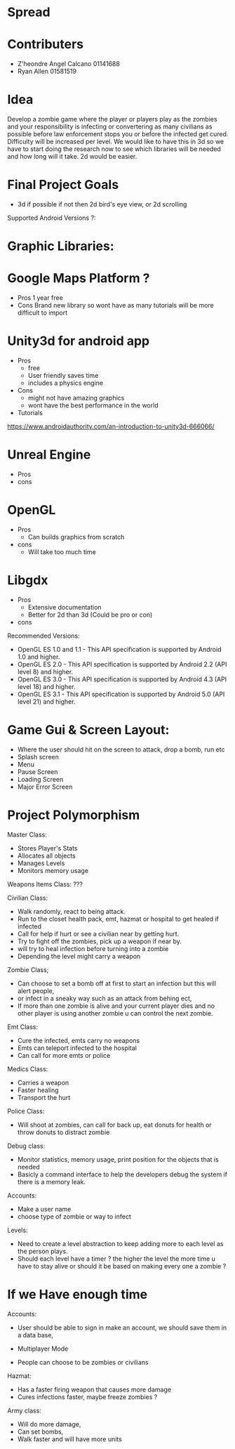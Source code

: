 # Spread

# Contributers 
* Z'heondre Angel Calcano 01141688
* Ryan Allen 01581519

# Idea
Develop a zombie game where the player or players play as the zombies and your responsibility is
infecting or convertering as many civilians as possible before law enforcement stops you or before the infected get cured. Difficulty will be increased per level. We would like to have this in 3d so we have to start doing the research now to see which libraries will be needed and how long will it take. 2d would be easier. 

# Final Project Goals

* 3d if possible if not then 2d bird's eye view, or 2d scrolling 

Supported Android Versions ?: 


# Graphic Libraries:

# Google Maps Platform ?
 * Pros 
  1 year free 
 * Cons 
  Brand new library so wont have as many tutorials will be more difficult to import

# Unity3d for android app
* Pros 
  * free 
  * User friendly saves time
  * includes a physics engine 
* Cons 
  * might not have amazing graphics
  * wont have the best performance in the world
* Tutorials 

 https://www.androidauthority.com/an-introduction-to-unity3d-666066/

# Unreal Engine
* Pros
* cons

# OpenGL 
* Pros
  * Can builds graphics from scratch
* cons
  * Will take too much time
  
# Libgdx 
* Pros
  * Extensive documentation
  * Better for 2d than 3d (Could be pro or con)
* cons
  
  

Recommended Versions: 
* OpenGL ES 1.0 and 1.1 - This API specification is supported by Android 1.0 and higher.
* OpenGL ES 2.0 - This API specification is supported by Android 2.2 (API level 8) and higher.
* OpenGL ES 3.0 - This API specification is supported by Android 4.3 (API level 18) and higher.
* OpenGL ES 3.1 - This API specification is supported by Android 5.0 (API level 21) and higher.

# Game Gui & Screen Layout: 
* Where the user should hit on the screen to attack, drop a bomb, run etc
* Splash screen
* Menu
* Pause Screen
* Loading Screen
* Major Error Screen

# Project Polymorphism 

Master Class: 
* Stores Player's Stats
* Allocates all objects 
* Manages Levels
* Monitors memory usage 

Weapons Items Class: 
???

Civilian Class: 
* Walk randomly, react to being attack.
* Run to the closet health pack, emt, hazmat or hospital to get healed if infected
* Call for help if hurt or see a civilian near by getting hurt.
* Try to fight off the zombies, pick up a weapon if near by. 
* will try to heal infection before turning into a zombie
* Depending the level might carry a weapon

Zombie Class; 
* Can choose to set a bomb off at first to start an infection but this will alert people, 
* or infect in a sneaky way such as an attack from behing ect, 
* If more than one zombie is alive and your current player dies and no other player is using another zombie u can control the next zombie. 

Emt Class: 
* Cure the infected, emts carry no weapons 
* Emts can teleport infected to the hospital
* Can call for more emts or police 

Medics Class: 
* Carries a weapon 
* Faster healing 
* Transport the hurt

Police Class:
* Will shoot at zombies, can call for back up, eat donuts for health or throw donuts to distract zombie

Debug class: 
* Monitor statistics, memory usage, print position for the objects that is needed
* Basicly a command interface to help the developers debug the system if there is a memory leak.

Accounts: 
* Make a user name
* choose type of zombie or way to infect

Levels: 
* Need to create a level abstraction to keep adding more to each level as the person plays.
* Should each level have a timer ? the higher the level the more time u have to stay alive or should it be based on making every one a zombie ? 

# If we Have enough time

Accounts: 
* User should be able to sign in make an account, we should save them in a data base, 

* Multiplayer Mode
* People can choose to be zombies or civilians 

Hazmat:
* Has a faster firing weapon that causes more damage
* Cures infections faster, maybe freeze zombies ? 

Army class: 
* Will do more damage,
* Can set bombs, 
* Walk faster and will have more units
